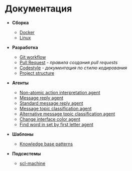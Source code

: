 # Документация

- **Сборка**
    * [Docker](build/docker-build.md)
    * [Linux](build/linux-build.md)
   
- **Разработка**
    * [Git workflow](dev/git-workflow.md)
    * [Pull Request](dev/pr.md) - *правила создания pull requests*
    * [Codestyle](dev/codestyle.md) - *документация по стилю кодирования*
    * [Project structure](dev/project_structure.md)
    
- **Агенты**
    * [Non-atomic action interpretation agent](agents/nonAtomicActionInterpretationAgent.md)
    * [Message reply agent](agents/messageReplyAgent.md)
    * [Standard message reply agent](agents/standardMessageReplyAgent.md)
    * [Message topic classification agent](agents/messageTopicClassificationAgent.md)
    * [Alternative message topic classification agent](agents/alternativeMessageTopicClassificationAgent.md)
    * [Change interface color agent](agents/changeInterfaceColorAgent.md)
    * [Find word in set by first letter agent](agents/findWordInSetByFirstLetter.md)

- **Шаблоны**
    * [Knowledge base patterns](patterns/kb-patterns.md)

- **Подсистемы**
    * [scl-machine](subsystems/scl-machine.md)
